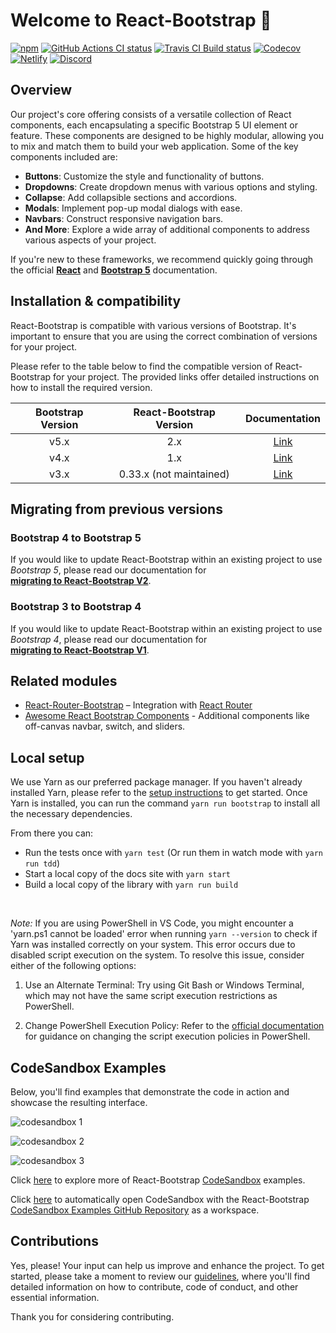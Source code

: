 # Welcome to React-Bootstrap 👋

[![npm][npm-badge]][npm]
[![GitHub Actions CI status][gh-actions-badge]][gh-actions]
[![Travis CI Build status][travis-badge]][travis]
[![Codecov][codecov-badge]][codecov]
[![Netlify][netlify-badge]][netlify]
[![Discord][discord-badge]][discord]


## Overview

Our project's core offering consists of a versatile collection of React components, each encapsulating a specific Bootstrap 5 UI element or feature. These components are designed to be highly modular, allowing you to mix and match them to build your web application. Some of the key components included are:

* **Buttons**: Customize the style and functionality of buttons. <br>
* **Dropdowns**: Create dropdown menus with various options and styling. <br>
* **Collapse**: Add collapsible sections and accordions. <br>
* **Modals**: Implement pop-up modal dialogs with ease. <br>
* **Navbars**: Construct responsive navigation bars. <br>
* **And More**: Explore a wide array of additional components to address various aspects of your project.

If you're new to these frameworks, we recommend quickly going through the official **[React][react]** and **[Bootstrap 5][bootstrap]** documentation.

## Installation & compatibility

React-Bootstrap is compatible with various versions of Bootstrap. It's important to ensure that you are using the correct combination of versions for your project.

Please refer to the table below to find the compatible version of React-Bootstrap for your project. The provided links offer detailed instructions on how to install the required version.

| Bootstrap Version | React-Bootstrap Version | Documentation |
|:----------------:|:-----------------------:|:-------------:|
| v5.x             | 2.x                     | [Link][v5-documentation] |
| v4.x             | 1.x                     | [Link][v4-documentation] |
| v3.x             | 0.33.x (not maintained) | [Link][v3-documentation] |

## Migrating from previous versions

### Bootstrap 4 to Bootstrap 5

If you would like to update React-Bootstrap within an existing project to use *Bootstrap 5*, please read our documentation for <br> **[migrating to React-Bootstrap V2][v5-migration]**.

### Bootstrap 3 to Bootstrap 4

If you would like to update React-Bootstrap within an existing project to use *Bootstrap 4*, please read our documentation for <br> **[migrating to React-Bootstrap V1][v4-migration]**.

## Related modules

- [React-Router-Bootstrap][react-router-bootstrap] – Integration with [React Router][react-router]
- [Awesome React Bootstrap Components][awesome-react-bootstrap-components] - Additional components like off-canvas navbar, switch, and sliders.

## Local setup

We use Yarn as our preferred package manager. If you haven't already installed Yarn, please refer to the [setup instructions](https://yarnpkg.com/en/docs/install) to get started. Once Yarn is installed, you can run the command `yarn run bootstrap` to install all the necessary dependencies.

From there you can:

- Run the tests once with `yarn test` (Or run them in watch mode with `yarn run tdd`)
- Start a local copy of the docs site with `yarn start`
- Build a local copy of the library with `yarn run build`

<br>

*Note:* If you are using PowerShell in VS Code, you might encounter a 'yarn.ps1 cannot be loaded' error when running `yarn --version` to check if Yarn was installed correctly on your system. This error occurs due to disabled script execution on the system. To resolve this issue, consider either of the following options:

1. Use an Alternate Terminal: Try using Git Bash or Windows Terminal, which may not have the same script execution restrictions as PowerShell.

2. Change PowerShell Execution Policy: Refer to the [official documentation](https://go.microsoft.com/fwlink/?LinkID=135170) for guidance on changing the script execution policies in PowerShell.

## CodeSandbox Examples
Below, you'll find examples that demonstrate the code in action and showcase the resulting interface.

![codesandbox 1](https://github.com/tuyetbphan/react-bootstrap/assets/93013742/2e765509-17d3-4544-be8a-750982a8c0b4)

![codesandbox 2](https://github.com/tuyetbphan/react-bootstrap/assets/93013742/8cff7db5-d71b-4431-ab57-e7332a8f302e)

![codesandbox 3](https://github.com/tuyetbphan/react-bootstrap/assets/93013742/852dfdac-5983-4220-b466-d45e31a72578)

Click [here](https://github.com/react-bootstrap/code-sandbox-examples) to explore more of React-Bootstrap [CodeSandbox](https://codesandbox.io/) examples.

Click [here](https://codesandbox.io/s/github/react-bootstrap/code-sandbox-examples/tree/master/basic) to automatically open CodeSandbox with the React-Bootstrap [CodeSandbox Examples GitHub Repository](https://github.com/react-bootstrap/code-sandbox-examples) as a workspace.

## Contributions

Yes, please! Your input can help us improve and enhance the project. To get started, please take a moment to review our [guidelines][contributing], where you'll find detailed information on how to contribute, code of conduct, and other essential information. <br>

Thank you for considering contributing.

[bootstrap]: https://getbootstrap.com/
[react]: https://reactjs.org/
[v5-documentation]: https://react-bootstrap.github.io
[v5-migration]: https://react-bootstrap.github.io/docs/migrating
[v4-documentation]: https://react-bootstrap-v4.netlify.app
[v4-migration]: https://react-bootstrap-v4.netlify.app/migrating
[v3-documentation]: https://react-bootstrap-v3.netlify.app
[contributing]: CONTRIBUTING.md
[travis-badge]: https://travis-ci.org/react-bootstrap/react-bootstrap.svg?branch=master
[travis]: https://travis-ci.org/react-bootstrap/react-bootstrap
[npm-badge]: https://badge.fury.io/js/react-bootstrap.svg
[npm]: http://badge.fury.io/js/react-bootstrap
[react-router-bootstrap]: https://github.com/react-bootstrap/react-router-bootstrap
[react-router]: https://github.com/reactjs/react-router
[react-bootstrap-extended]: https://github.com/rbalicki2/react-bootstrap-extended
[awesome-react-bootstrap-components]: https://github.com/Hermanya/awesome-react-bootstrap-components
[codecov-badge]: https://img.shields.io/codecov/c/github/react-bootstrap/react-bootstrap/master.svg
[codecov]: https://codecov.io/gh/react-bootstrap/react-bootstrap
[discord-badge]: https://img.shields.io/badge/Discord-Join%20chat%20%E2%86%92-738bd7.svg
[discord]: https://discord.gg/AKfs9vpvRW
[netlify-badge]: https://api.netlify.com/api/v1/badges/f09d443f-11b2-4454-812b-0645aeaca824/deploy-status
[netlify]: https://app.netlify.com/sites/react-bootstrap/deploys
[gh-actions-badge]: https://github.com/react-bootstrap/react-bootstrap/workflows/CI/badge.svg
[gh-actions]: https://github.com/react-bootstrap/react-bootstrap/actions
[official documentation]: https://go.microsoft.com/fwlink/?LinkID=135170
